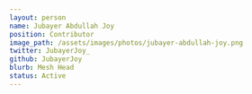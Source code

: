 ```yaml
---
layout: person
name: Jubayer Abdullah Joy	
position: Contributor
image_path: /assets/images/photos/jubayer-abdullah-joy.png
twitter: JubayerJoy_
github: JubayerJoy
blurb: Mesh Head
status: Active
---
```

